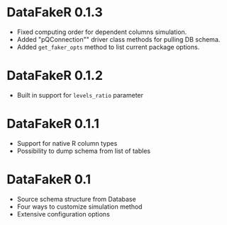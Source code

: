 # DataFakeR 0.1.3

- Fixed computing order for dependent columns simulation.
- Added "pQConnection"" driver class methods for pulling DB schema.
- Added `get_faker_opts` method to list current package options.

# DataFakeR 0.1.2

- Built in support for `levels_ratio` parameter

# DataFakeR 0.1.1

- Support for native R column types
- Possibility to dump schema from list of tables

# DataFakeR 0.1

- Source schema structure from Database
- Four ways to customize simulation method
- Extensive configuration options

